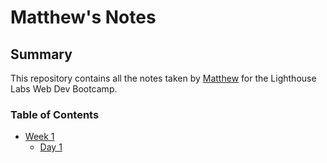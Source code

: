# Matthew's Notes

## Summary

This repository contains all the notes taken by [Matthew](https://github.com/cookie-cpu) for the Lighthouse Labs Web Dev Bootcamp.


### Table of Contents
* [Week 1](/Week_1)
  * [Day 1](/Week_1/Day_1)